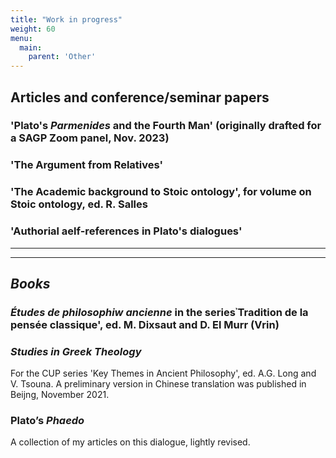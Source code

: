 ```yaml
---
title: "Work in progress"
weight: 60
menu:
  main:
    parent: 'Other'
---
```


## Articles and conference/seminar papers

### 'Plato's _Parmenides_ and the Fourth Man' (originally drafted for a SAGP Zoom panel, Nov. 2023)

### 'The Argument from Relatives'

### 'The Academic background to Stoic ontology', for volume on Stoic ontology, ed. R. Salles

### 'Authorial aelf-references in Plato's dialogues'


__________________
__________________
## *Books*

### _Études de philosophiw ancienne_ in the series᾽Tradition de la pensée classique', ed. M. Dixsaut and D. El Murr (Vrin)

### _Studies in Greek Theology_
For the CUP series 'Key Themes in Ancient Philosophy', ed. A.G. Long and V. Tsouna. A preliminary  version in Chinese translation was published in Beijng, November 2021.

### Plato’s _Phaedo_
A collection of my articles on this dialogue, lightly revised.
